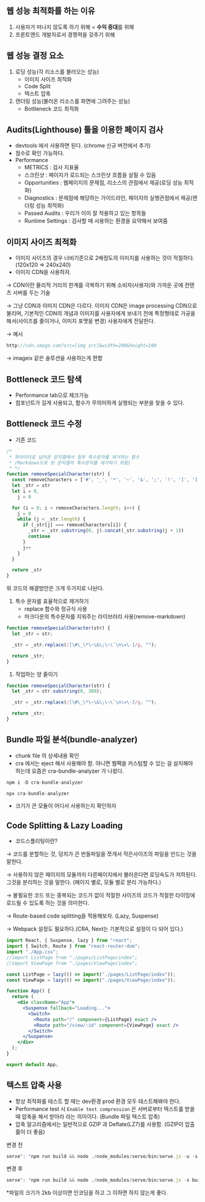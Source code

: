 ## 웹 성능 최적화를 하는 이유

1. 사용자가 떠나지 않도록 하기 위해 = **수익 증대**를 위해
2. 프론트엔드 개발자로서 경쟁력을 갖추기 위해

## 웹 성능 결정 요소

1. 로딩 성능(각 리소스를 불러오는 성능)
    - 이미지 사이즈 최적화
    - Code Split
    - 텍스트 압축
2. 렌더링 성능(불러온 리소스를 화면에 그려주는 성능)
    - Bottleneck 코드 최적화

## Audits(Lighthouse) 툴을 이용한 페이지 검사

- devtools 에서 사용하면 된다. (chrome 신규 버전에서 추가)
- 점수로 확인 가능하다.
- Performance
    - METRICS : 검사 지표율
    - 스크린샷 : 페이지가 로드되는 스크린샷 흐름을 살필 수 있음
    - Opportunities : 웹페이지의 문제점, 리소스의 관점에서 제공(로딩 성능 최적화)
    - Diagnostics : 문제점에 해당하는 가이드라인, 페이지의 실행관점에서 제공(렌더링 성능 최적화)
    - Passed Audits : 우리가 이미 잘 적용하고 있는 항목들
    - Runtime Settings : 검사할 때 사용하는 환경을 요약해서 보여줌

## 이미지 사이즈 최적화

- 이미지 사이즈의 경우 너비기준으로 2배정도의 이미지를 사용하는 것이 적절하다. (120x120 ⇒ 240x240)
- 이미지 CDN을 사용하자.

→ CDN이란 물리적 거리의 한계를 극복하기 위해 소비자(사용자)와 가까운 곳에 컨텐츠 서버를 두는 기술

→ 그냥 CDN과 이미지 CDN은 다르다. 이미지 CDN은 image processing CDN으로 불리며, 기본적인 CDN의 개념과 이미지를 사용자에게 보내기 전에 특정형태로 가공을 해서(사이즈를 줄이거나, 이미지 포맷을 변경) 사용자에게 전달한다.

→ 예시

```jsx
http://cdn.image.com?src=[img src]&width=200&height=100
```

→ imageix 같은 솔루션을 사용하는게 편함

## Bottleneck 코드 탐색

- Performance tab으로 체크가능
- 컴포넌트가 길게 사용되고, 함수가 무의미하게 실행되는 부분을 찾을 수 있다.

## Bottleneck 코드 수정

- 기존 코드

```jsx
/*
 * 파라미터로 넘어온 문자열에서 일부 특수문자를 제거하는 함수
 * (Markdown으로 된 문자열의 특수문자를 제거하기 위함)
 * */
function removeSpecialCharacter(str) {
  const removeCharacters = ['#', '_', '*', '~', '&', ';', '!', '[', ']', '`', '>', '\n', '=', '-']
  let _str = str
  let i = 0,
    j = 0

  for (i = 0; i < removeCharacters.length; i++) {
    j = 0
    while (j < _str.length) {
      if (_str[j] === removeCharacters[i]) {
        _str = _str.substring(0, j).concat(_str.substring(j + 1))
        continue
      }
      j++
    }
  }

  return _str
}
```

위 코드의 해결방안은 크게 두가지로 나뉜다.

1. 특수 문자를 효율적으로 제거하기
    - replace 함수와 정규식 사용
    - 마크다운의 특수문자를 지워주는 라이브러리 사용(remove-markdown)

```jsx
function removeSpecialCharacter(str) {
  let _str = str;

  _str = _str.replace(/[\#\_\*\~\&\;\~\`\n\=\-]/g, "");

  return _str;
}
```

1. 작업하는 양 줄이기

```jsx
function removeSpecialCharacter(str) {
  let _str = str.substring(0, 300);

  _str = _str.replace(/[\#\_\*\~\&\;\~\`\n\=\-]/g, "");

  return _str;
}
```

## Bundle 파일 분석(bundle-analyzer)

- chunk file 의 상세내용 확인
- cra 에서는 eject 해서 사용해야 함. 아니면 웹팩을 커스텀할 수 있는 걸 설치해야 하는데 요즘은 cra-bundle-analyzer 가 나왔다.

```jsx
npm i -D cra-bundle-analyzer

npx cra-bundle-analyzer
```

- 크기가 큰 모듈이 어디서 사용하는지 확인하자

## Code Splitting & Lazy Loading

- 코드스플리팅이란?

→ 코드를 분할하는 것, 덩치가 큰 번들파일을 쪼개서 작은사이즈의 파일을 만드는 것을 말한다.

→ 사용하지 않은 페이지의 모듈까지 다른페이지에서 불러온다면 로딩속도가 저하된다. 그것을 분리하는 것을 말한다. (페이지 별로, 모듈 별로 분리 가능하다.)

→ 불필요한 코드 또는 중복되는 코드가 없이 적절한 사이즈의 코드가 적절한 타이밍에 로드될 수 있도록 하는 것을 의미한다.

→ Route-based code splitting을 적용해보자. (Lazy, Suspense)

→ Webpack 설정도 필요하다.(CRA, Next는 기본적으로 설정이 다 되어 있다.)

```jsx
import React, { Suspense, lazy } from "react";
import { Switch, Route } from "react-router-dom";
import "./App.css";
//import ListPage from "./pages/ListPage/index";
//import ViewPage from "./pages/ViewPage/index";

const ListPage = lazy(() => import("./pages/ListPage/index"));
const ViewPage = lazy(() => import("./pages/ViewPage/index"));

function App() {
  return (
    <div className="App">
      <Suspense fallback="Loading...">
        <Switch>
          <Route path="/" component={ListPage} exact />
          <Route path="/view/:id" component={ViewPage} exact />
        </Switch>
      </Suspense>
    </div>
  );
}

export default App;
```

## 텍스트 압축 사용

- 항상 최적화를 테스트 할 때는 dev환경 prod 환경 모두 테스트해봐야 한다.
- Performance test 시 `Enable text compression` 은 서버로부터 텍스트를 받을 때 압축을 해서 받아라 라는 의미이다. (Bundle 파일 텍스트 압축)
- 압축 알고리즘에서는 일반적으로 GZIP 과 Deflate(LZ7)를 사용함. (GZIP이 압출률이 더 좋음)

변경 전

```jsx
serve": "npm run build && node ./node_modules/serve/bin/serve.js -u -s build
```

변경 후

```jsx
serve": "npm run build && node ./node_modules/serve/bin/serve.js -s build
```

*파일의 크기가 2kb 이상이면 인코딩을 하고 그 이하면 하지 않는게 좋다.
